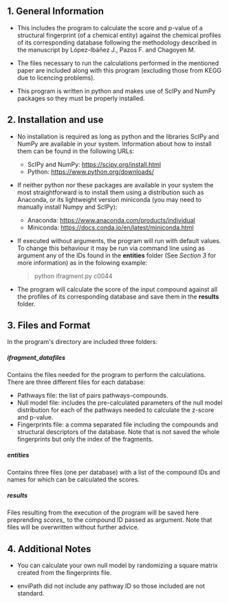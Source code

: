 ## 1. General Information

- This includes the program to calculate the score and p-value of a structural fingerprint (of a chemical entity) against the chemical profiles of its corresponding database following the methodology described in the manuscript by López-Ibáñez J., Pazos F. and Chagoyen M.

- The files necessary to run the calculations performed in the mentioned paper are included along with this program (excluding those from KEGG due to licencing problems).

- This program is written in python and makes use of ScIPy and NumPy packages so they must be properly installed.

## 2. Installation and use

- No installation is required as long as python and the libraries ScIPy and NumPy are available in your system.
	Information about how to install them can be found in the following URLs:
	
	- ScIPy and NumPy: https://scipy.org/install.html
	- Python: https://www.python.org/downloads/

- If neither python nor these packages are available in your system the most straightforward is to install them using a  distribution such as Anaconda, or its lightweight version miniconda (you may need to manually install Numpy and ScIPy):

	- Anaconda: https://www.anaconda.com/products/individual
	- Miniconda: https://docs.conda.io/en/latest/miniconda.html
 
- If executed without arguments, the program will run with default values. To change this behaviour it may be run via command line using as argument any of the IDs found in the ****entities**** folder (See *Section 3* for more information) as in the folowing example:
	> python ifragment.py c0044
- The program will calculate the score of the input compound against all the profiles of its corresponding database and save them in the ****results**** folder.

 
## 3. Files and Format

In the program's directory are included three folders:

##### ifragment_datafiles
Contains the files needed for the program to perform the calculations.  There are three different files for each database:
		
- Pathways file: the list of pairs pathways-compounds.
- Null model file: includes the pre-calculated parameters of the null model distribution for each of the pathways needed to calculate the z-score and p-value.
- Fingerprints file: a comma separated file including the compounds and structural descriptors of the database. Note that is not saved the whole fingerprints but only the index of the fragments.  

##### entities
Contains three files (one per database) with a list of the compound IDs and names for which can be calculated the scores. 

##### results
Files resulting from the execution of the program will be saved here preprending *scores_* to the compound ID passed as argument. Note that files will be overwritten without further advice.

## 4. Additional Notes

* You can calculate your own null model by randomizing a square matrix created from the fingerprints file.

* enviPath did not include any pathway ID so those included are not standard.
